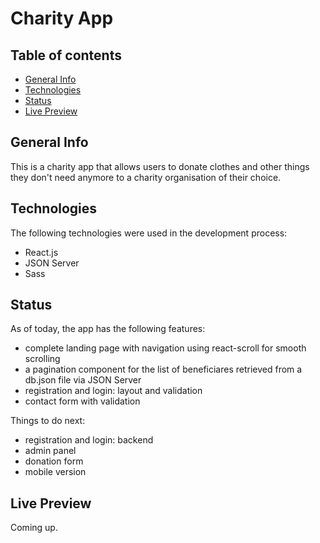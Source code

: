 # Charity App

## Table of contents
* [General Info](#general-info)
* [Technologies](#technologies)
* [Status](#status)
* [Live Preview](#live-view)

## General Info
This is a charity app that allows users to donate clothes and other things they don't need anymore to a charity organisation of their choice.

## Technologies
The following technologies were used in the development process:
* React.js
* JSON Server
* Sass

## Status
As of today, the app has the following features:
* complete landing page with navigation using react-scroll for smooth scrolling
* a pagination component for the list of beneficiares retrieved from a db.json file via JSON Server
* registration and login: layout and validation
* contact form with validation

Things to do next:
* registration and login: backend
* admin panel
* donation form
* mobile version

## Live Preview
Coming up.
